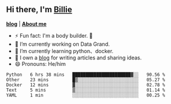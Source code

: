 

## Hi there, I'm [Billie](https://billie52707.cn) 
<strong><a href="https://www.cnblogs.com/billie52707">blog</a></strong> |
  <strong><a href="https://billie52707.cn/about/">About me</a></strong>  

- ⚡  Fun fact: I'm a body builder. 🏃
- 🔭  I’m currently working on Data Grand.
- 🌱  I’m currently learning python、docker.
- 📑  I own a [blog](https://billie52707.cn) for writing articles and sharing ideas.
- 😄  Pronouns: He/him







<!--START_SECTION:waka-->
```text
Python   6 hrs 38 mins   ██████████████████████▓░░   90.56 % 
Other    23 mins         █▒░░░░░░░░░░░░░░░░░░░░░░░   05.27 % 
Docker   12 mins         ▓░░░░░░░░░░░░░░░░░░░░░░░░   02.78 % 
Text     5 mins          ▒░░░░░░░░░░░░░░░░░░░░░░░░   01.14 % 
YAML     1 min           ░░░░░░░░░░░░░░░░░░░░░░░░░   00.25 % 
```
<!--END_SECTION:waka-->
